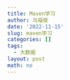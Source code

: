 ```yaml
---
title: Maven学习
author: 马福俊
date: '2022-11-15'
slug: maven学习
categories: []
tags:
  - 大数据
layout: post
math: no
---
```


